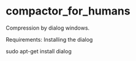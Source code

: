 # compactor_for_humans
Compression by dialog windows.


Requirements:
Installing the dialog

sudo apt-get install dialog
